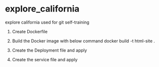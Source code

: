 # explore_california
explore california used for git self-training

1.  Create Dockerfile 
2.  Build the Docker image with below command
           docker build -t html-site .
3.  Create the Deployment file and apply 

4. Create the service file and apply 
